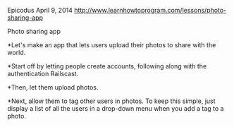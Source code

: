 Epicodus
April 9, 2014
http://www.learnhowtoprogram.com/lessons/photo-sharing-app

Photo sharing app

*Let's make an app that lets users upload their photos to share with the world.

*Start off by letting people create accounts, following along with the authentication Railscast.

*Then, let them upload photos.

*Next, allow them to tag other users in photos. To keep this simple, just display a list of all the users in a drop-down menu when you add a tag to a photo.
